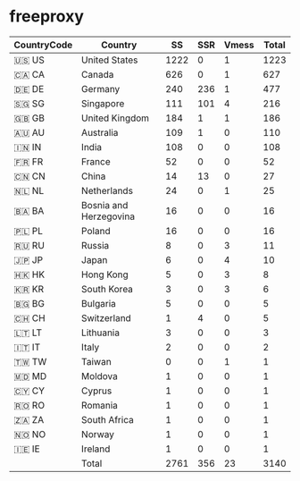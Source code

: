 # freeproxy

|CountryCode|Country|SS|SSR|Vmess|Total|
|  ----  | ----  |  ----  | ----  |  ----  | ----  |
|🇺🇸 US|United States|1222|0|1|1223|
|🇨🇦 CA|Canada|626|0|1|627|
|🇩🇪 DE|Germany|240|236|1|477|
|🇸🇬 SG|Singapore|111|101|4|216|
|🇬🇧 GB|United Kingdom|184|1|1|186|
|🇦🇺 AU|Australia|109|1|0|110|
|🇮🇳 IN|India|108|0|0|108|
|🇫🇷 FR|France|52|0|0|52|
|🇨🇳 CN|China|14|13|0|27|
|🇳🇱 NL|Netherlands|24|0|1|25|
|🇧🇦 BA|Bosnia and Herzegovina|16|0|0|16|
|🇵🇱 PL|Poland|16|0|0|16|
|🇷🇺 RU|Russia|8|0|3|11|
|🇯🇵 JP|Japan|6|0|4|10|
|🇭🇰 HK|Hong Kong|5|0|3|8|
|🇰🇷 KR|South Korea|3|0|3|6|
|🇧🇬 BG|Bulgaria|5|0|0|5|
|🇨🇭 CH|Switzerland|1|4|0|5|
|🇱🇹 LT|Lithuania|3|0|0|3|
|🇮🇹 IT|Italy|2|0|0|2|
|🇹🇼 TW|Taiwan|0|0|1|1|
|🇲🇩 MD|Moldova|1|0|0|1|
|🇨🇾 CY|Cyprus|1|0|0|1|
|🇷🇴 RO|Romania|1|0|0|1|
|🇿🇦 ZA|South Africa|1|0|0|1|
|🇳🇴 NO|Norway|1|0|0|1|
|🇮🇪 IE|Ireland|1|0|0|1|
||Total|2761|356|23|3140|
